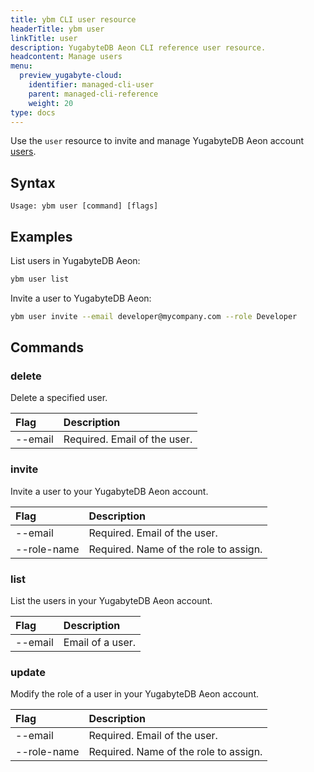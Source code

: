 ```yaml
---
title: ybm CLI user resource
headerTitle: ybm user
linkTitle: user
description: YugabyteDB Aeon CLI reference user resource.
headcontent: Manage users
menu:
  preview_yugabyte-cloud:
    identifier: managed-cli-user
    parent: managed-cli-reference
    weight: 20
type: docs
---
```


Use the `user` resource to invite and manage YugabyteDB Aeon account [users](../../../../managed-security/manage-access/).

## Syntax

```text
Usage: ybm user [command] [flags]
```

## Examples

List users in YugabyteDB Aeon:

```sh
ybm user list
```

Invite a user to YugabyteDB Aeon:

```sh
ybm user invite --email developer@mycompany.com --role Developer
```

## Commands

### delete

Delete a specified user.

| Flag | Description |
| :--- | :--- |
| --email | Required. Email of the user. |

### invite

Invite a user to your YugabyteDB Aeon account.

| Flag | Description |
| :--- | :--- |
| --email | Required. Email of the user. |
| --role-name | Required. Name of the role to assign. |

### list

List the users in your YugabyteDB Aeon account.

| Flag | Description |
| :--- | :--- |
| --email | Email of a user. |

### update

Modify the role of a user in your YugabyteDB Aeon account.

| Flag | Description |
| :--- | :--- |
| --email | Required. Email of the user. |
| --role-name | Required. Name of the role to assign. |
